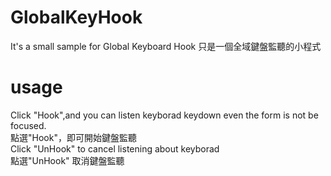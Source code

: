 # GlobalKeyHook
It's a small sample for Global Keyboard Hook
只是一個全域鍵盤監聽的小程式
# usage
Click "Hook",and you can listen keyborad keydown even the form is not be focused.<br>
點選"Hook"，即可開始鍵盤監聽<br>
Click "UnHook" to cancel listening about keyborad<br>
點選"UnHook" 取消鍵盤監聽
